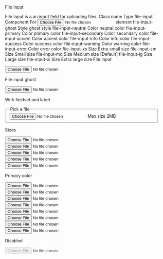 File Input

File Input is a an input field for uploading files.
Class name
Type
file-input Component
For <input type="file"> element
file-input-ghost
Style
ghost style
file-input-neutral
Color
neutral color
file-input-primary
Color
primary color
file-input-secondary
Color
secondary color
file-input-accent
Color
accent color
file-input-info
Color
info color
file-input-success
Color
success color
file-input-warning
Color
warning color
file-input-error
Color
error color
file-input-xs
Size
Extra small size
file-input-sm
Size
Small size
file-input-md
Size
Medium size [Default]
file-input-lg
Size
Large size
file-input-xl
Size
Extra large size
File input

<input type="file" className="file-input" />

File input ghost

<input type="file" className="file-input file-input-ghost" />

With fieldset and label

<fieldset className="fieldset">
  <legend className="fieldset-legend">Pick a file</legend>
  <input type="file" className="file-input" />
  <label className="label">Max size 2MB</label>
</fieldset>

Sizes

<input type="file" className="file-input file-input-xs" />

<input type="file" className="file-input file-input-sm" />

<input type="file" className="file-input file-input-md" />

<input type="file" className="file-input file-input-lg" />

<input type="file" className="file-input file-input-xl" />

Primary color

<input type="file" className="file-input file-input-primary" />
<input type="file" className="file-input file-input-secondary" />
<input type="file" className="file-input file-input-accent" />
<input type="file" className="file-input file-input-neutral" />
<input type="file" className="file-input file-input-info" />
<input type="file" className="file-input file-input-success" />
<input type="file" className="file-input file-input-warning" />
<input type="file" className="file-input file-input-error" />

Disabled

<input type="file" placeholder="You can't touch this" className="file-input" disabled />
